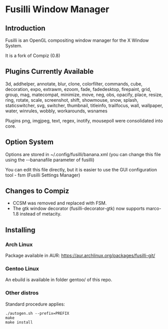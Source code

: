 Fusilli Window Manager
======

## Introduction

Fusilli is an OpenGL compositing window manager for the X Window System.

It is a fork of Compiz (0.8)

## Plugins Currently Available

3d, addhelper, annotate, blur, clone, colorfilter, commands, cube, decoration, expo, extrawm, ezoom, fade, fadedesktop, firepaint, grid, group, mag, matecompat,
minimize, move, neg, obs, opacify, place, resize, ring, rotate, scale, screenshot, shift, showmouse, snow, splash,
staticswitcher, svg, switcher, thumbnail, titleinfo, trailfocus, wall, wallpaper, water, winrules, wobbly, workarounds, wsnames

Plugins png, imgjpeg, text, regex, inotify, mousepoll were consolidated into core.

## Option System

Options are stored in ~/.config/fusilli/banana.xml (you can change this file using the --bananafile parameter of fusilli)

You can edit this file directly, but it is easier to use the GUI configuration tool - fsm (Fusilli Settings Manager)

## Changes to Compiz

* CCSM was removed and replaced with FSM.
* The gtk window decorator (fusilli-decorator-gtk) now supports marco-1.8 instead of metacity.

## Installing

### Arch Linux
Package available in AUR: https://aur.archlinux.org/packages/fusilli-git/

### Gentoo Linux

An ebuild is available in folder gentoo/ of this repo.

### Other distros

Standard procedure applies:

```
./autogen.sh --prefix=PREFIX
make
make install

```